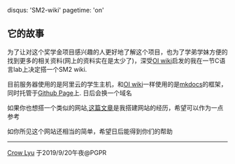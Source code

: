 disqus: 'SM2-wiki'
pagetime: 'on'

## 它的故事

为了让对这个奖学金项目感兴趣的人更好地了解这个项目，也为了学弟学妹方便的找到更多的相关资料(网上的资料实在是太少了)，深受[OI wiki](https://oi-wiki.org/)启发的我在一节C语言lab上决定搭一个SM2 wiki. 

目前服务器使用的是阿里云的学生主机，和[OI wiki](https://oi-wiki.org)一样使用的是[mkdocs](https://www.mkdocs.org)的框架，同时托管于[Github Page](https://pages.github.com/)上. 日后会换一个域名

如果你也想搭一个类似的网站,[这篇文章](https://rye-catcher.github.io/2019/09/20/%E6%90%AD%E5%BB%BASM2-Wiki%E4%B9%8B%E8%B7%AF/)是我搭建网站的经历，希望可以作为一点参考

如你所见这个网站还相当的简单，希望日后能得到你们的帮助

---

[Crow Lyu](https://github.com/Rye-Catcher)
于2019/9/20午夜@PGPR
